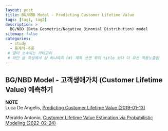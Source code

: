 ```yaml
---
layout: post
title: BG/NBD Model - Predicting Customer Lifetime Value
tags: [tag1, tag2]
description: >
  BG/NBD (Beta Geometric/Negative Binomial Distribution) model
sitemap: false
categories:
  - study
  - 통계적-추론
 # 글이 소속되는 카테고리 
 # 하단 글 작성에서 샾 하나짜리 (#) 제목 쓰면 위의 title 보다 더 우선 적용노출됨 
---
```


## BG/NBD Model - 고객생애가치 (Customer Lifetime Value) 예측하기 

**NOTE**  
Luca De Angelis, <a href="https://towardsdatascience.com/predicting-customer-lifetime-value-with-buy-til-you-die-probabilistic-models-in-python-f5cac78758d9" target = "_blank">Predicting Customer Lifetime Value (2019-01-13)</a>  

Meraldo Antonio, <a href="https://towardsdatascience.com/customer-lifetime-value-estimation-via-probabilistic-modeling-d5111cb52dd" target = "_blank">Customer Lifetime Value Estimation via Probabilistic Modeling (2022-02-24)</a>  




